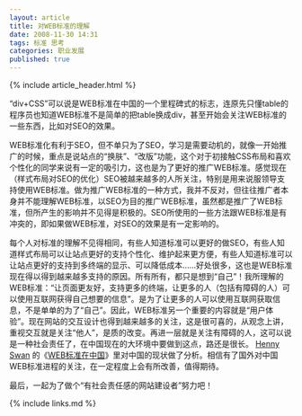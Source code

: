 ```yaml
---
layout: article
title: 对WEB标准的理解
date: 2008-11-30 14:31
tags: 标准 思考
categories: 职业发展
published: true
---
```


{% include article_header.html %}

“div+CSS”可以说是WEB标准在中国的一个里程碑式的标志，连原先只懂table的程序员也知道WEB标准不是简单的把table换成div，甚至开始会关注WEB标准的一些东西，比如对SEO的效果。

WEB标准化有利于SEO，但不单只为了SEO，学习是需要动机的，就像一开始推广的时候，重点是说站点的“换肤”、“改版”功能，这个对于初接触CSS布局和喜欢个性化的同学来说有一定的吸引力，这也是为了更好的推广WEB标准。感觉现在（样式布局对SEO的优化）SEO被越来越多的人所关注，特别是用来说服领导支持使用WEB标准。做为推广WEB标准的一种方式，我并不反对，但往往推广者本身并不能理解WEB标准，以SEO为目的推广WEB标准，虽然都是推广了WEB标准，但所产生的影响并不见得是积极的。SEO所使用的一些方法跟WEB标准是有冲突的，即如果做WEB标准，对SEO的效果是有一定影响的。

每个人对标准的理解不见得相同，有些人知道标准可以更好的做SEO，有些人知道样式布局可以让站点更好的支持个性化、维护起来更方便，有些人知道标准可以让站点更好的支持到多终端的显示、可以降低成本……好处很多，这也是WEB标准现在得以得到越来越多支持的原因。所有所有，都只是想到“自己”！我所理解的WEB标准：“让页面更友好，支持更多的终端，让更多的人（包括有障碍的人）可以使用互联网获得自己想要的信息”。是为了让更多的人可以使用互联网获取信息，不是单单的为了“自己”。因此，WEB标准另一个重要的内容就是“用户体验”。现在网站的交互设计也得到越来越多的关注，这是很可喜的，从观念上讲，重视交互就是关注“他人”，是质的改变。再进一层就是关注有障碍的人，这可以说是一种社会责任了，在中国现在的大环境中要做到这点，路还是很长。 [Henny Swan](http://www.webstandards.org/about/members/Henny%20Swan) 的《[WEB标准在中国](http://www.webstandards.org/2008/11/24/web-standards-in-china/)》里对中国的现状做了分析。相信有了国外对中国WEB标准进程的关注，在一定程度上会有所改善，值得期待。

最后，一起为了做个“有社会责任感的网站建设者”努力吧！

{% include links.md %}